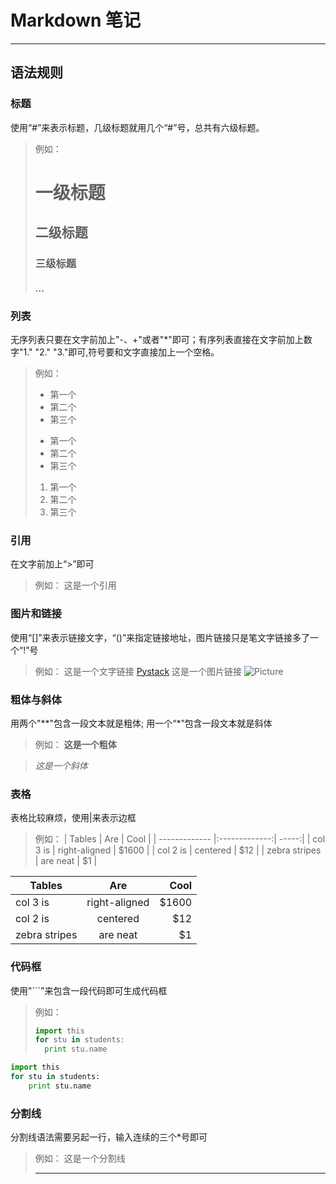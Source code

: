 # Markdown 笔记
***

## 语法规则

### 标题
使用“\#”来表示标题，几级标题就用几个“\#”号，总共有六级标题。
> 例如：
> # 一级标题
> ## 二级标题
> ### 三级标题
> #### ...


### 列表
无序列表只要在文字前加上"\-、\+"或者"\*"即可；有序列表直接在文字前加上数字"1." "2." "3."即可,符号要和文字直接加上一个空格。
> 例如：
> - 第一个
> - 第二个
> - 第三个
> 
> * 第一个
> * 第二个
> * 第三个
>  
> 1. 第一个
> 2. 第二个
> 3. 第三个


### 引用
在文字前加上“>”即可
> 例如：
> 这是一个引用


### 图片和链接
使用“\[\]”来表示链接文字，“\(\)”来指定链接地址，图片链接只是笔文字链接多了一个“\!”号
> 例如：
> 这是一个文字链接 [Pystack](https://www.pystack.org)
> 这是一个图片链接 ![Picture](http://cdn.sspai.com/attachment/thumbnail/2014/04/15/54b0855cf47d559c8c59e8f503af17d410f70_mw_800_wm_1_wmp_3.jpg)


### 粗体与斜体
用两个"\*\*"包含一段文本就是粗体; 用一个“\*”包含一段文本就是斜体
> 例如：
> **这是一个粗体**

> *这是一个斜体*


### 表格
表格比较麻烦，使用|来表示边框
> 例如：
> | Tables        | Are           | Cool  |
> | ------------- |:-------------:| -----:|
> | col 3 is      | right-aligned | $1600 |
> | col 2 is      | centered      |   $12 |
> | zebra stripes | are neat      |    $1 |

| Tables        | Are           | Cool  |
| ------------- |:-------------:| -----:|
| col 3 is      | right-aligned | $1600 |
| col 2 is      | centered      |   $12 |
| zebra stripes | are neat      |    $1 |


### 代码框
使用"```"来包含一段代码即可生成代码框
> 例如：
> ```python
> import this
> for stu in students:
>   print stu.name
>```

```python
import this
for stu in students:
    print stu.name
```

### 分割线
分割线语法需要另起一行，输入连续的三个*号即可
> 例如：
> 这是一个分割线
> ***
